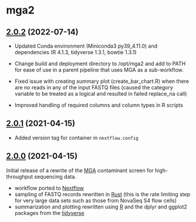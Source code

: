 # mga2

## [2.0.2](https://github.com/crukci-bioinformatics/mga2/releases/tag/2.0.1) (2022-07-14)

* Updated Conda environment (Miniconda3 py39_4.11.0) and dependencies (R 4.1.3, tidyverse 1.3.1, bowtie 1.3.1)

* Change build and deployment directory to /opt/mga2 and add to PATH for ease of use in a parent pipeline that uses MGA as a sub-workflow.

* Fixed issue with creating summary plot (create_bar_chart.R) when there are no reads in any of the input FASTQ files (caused the category variable to be treated as a logical and resulted in failed replace_na call)

* Improved handling of required columns and column types in R scripts

## [2.0.1](https://github.com/crukci-bioinformatics/mga2/releases/tag/2.0.1) (2021-04-15)

* Added version tag for container in `nextflow.config`

## [2.0.0](https://github.com/crukci-bioinformatics/mga2/releases/tag/2.0.0) (2021-04-15)

Initial release of a rewrite of the [MGA](https://github.com/crukci-bioinformatics/MGA)
contaminant screen for high-throughput sequencing data.

* workflow ported to [Nextflow](https://www.nextflow.io)
* sampling of FASTQ records rewritten in [Rust](https://www.rust-lang.org) (this is the rate limiting step for very large data sets such as those from NovaSeq S4 flow cells)
* summarization and plotting rewritten using [R](https://cran.r-project.org) and the dplyr and ggplot2 packages from the [tidyverse](https://www.tidyverse.org)

